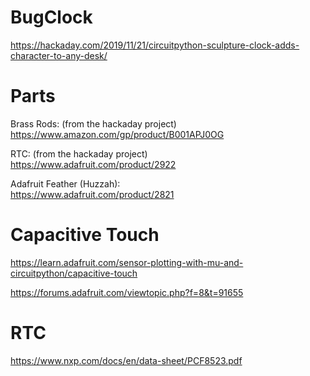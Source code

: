 # BugClock

https://hackaday.com/2019/11/21/circuitpython-sculpture-clock-adds-character-to-any-desk/

# Parts

Brass Rods: (from the hackaday project)<br>
https://www.amazon.com/gp/product/B001APJ0OG

RTC: (from the hackaday project)<br>
https://www.adafruit.com/product/2922

Adafruit Feather (Huzzah):<br>
https://www.adafruit.com/product/2821

# Capacitive Touch

https://learn.adafruit.com/sensor-plotting-with-mu-and-circuitpython/capacitive-touch

https://forums.adafruit.com/viewtopic.php?f=8&t=91655

# RTC

https://www.nxp.com/docs/en/data-sheet/PCF8523.pdf

